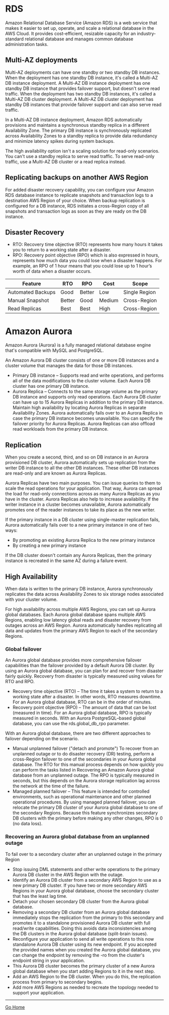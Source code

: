 # RDS
Amazon Relational Database Service (Amazon RDS) is a web service that makes it easier to set up, operate, and scale a relational database in the AWS Cloud. It provides cost-efficient, resizable capacity for an industry-standard relational database and manages common database administration tasks.

## Multi-AZ deployments
Multi-AZ deployments can have one standby or two standby DB instances. When the deployment has one standby DB instance, it's called a Multi-AZ DB instance deployment. A Multi-AZ DB instance deployment has one standby DB instance that provides failover support, but doesn't serve read traffic. When the deployment has two standby DB instances, it's called a Multi-AZ DB cluster deployment. A Multi-AZ DB cluster deployment has standby DB instances that provide failover support and can also serve read traffic.

In a Multi-AZ DB instance deployment, Amazon RDS automatically provisions and maintains a synchronous standby replica in a different Availability Zone. The primary DB instance is synchronously replicated across Availability Zones to a standby replica to provide data redundancy and minimize latency spikes during system backups. 

The high availability option isn't a scaling solution for read-only scenarios. You can't use a standby replica to serve read traffic. To serve read-only traffic, use a Multi-AZ DB cluster or a read replica instead.

## Replicating backups on another AWS Region
For added disaster recovery capability, you can configure your Amazon RDS database instance to replicate snapshots and transaction logs to a destination AWS Region of your choice. When backup replication is configured for a DB instance, RDS initiates a cross-Region copy of all snapshots and transaction logs as soon as they are ready on the DB instance.

## Disaster Recovery
- RTO: Recovery time objective (RTO) represents how many hours it takes you to return to a working state after a disaster.
- RPO: Recovery point objective (RPO) which is also expressed in hours, represents how much data you could lose when a disaster happens. For example, an RPO of 1 hour means that you could lose up to 1 hour’s worth of data when a disaster occurs.

| Feature           | RTO    | RPO    | Cost   | Scope         |
|-------------------|--------|--------|--------|---------------|
| Automated Backups | Good   | Better | Low    | Single Region |
| Manual Snapshot   | Better | Good   | Medium | Cross-Region  |
| Read Replicas     | Best   | Best   | High   | Cross-Region  |


# Amazon Aurora
Amazon Aurora (Aurora) is a fully managed relational database engine that's compatible with MySQL and PostgreSQL.

An Amazon Aurora DB cluster consists of one or more DB instances and a cluster volume that manages the data for those DB instances. 

- Primary DB instance – Supports read and write operations, and performs all of the data modifications to the cluster volume. Each Aurora DB cluster has one primary DB instance.
- Aurora Replica – Connects to the same storage volume as the primary DB instance and supports only read operations. Each Aurora DB cluster can have up to 15 Aurora Replicas in addition to the primary DB instance. Maintain high availability by locating Aurora Replicas in separate Availability Zones. Aurora automatically fails over to an Aurora Replica in case the primary DB instance becomes unavailable. You can specify the failover priority for Aurora Replicas. Aurora Replicas can also offload read workloads from the primary DB instance.

## Replication
When you create a second, third, and so on DB instance in an Aurora provisioned DB cluster, Aurora automatically sets up replication from the writer DB instance to all the other DB instances. These other DB instances are read-only and are known as Aurora Replicas.

Aurora Replicas have two main purposes. You can issue queries to them to scale the read operations for your application. That way, Aurora can spread the load for read-only connections across as many Aurora Replicas as you have in the cluster. Aurora Replicas also help to increase availability. If the writer instance in a cluster becomes unavailable, Aurora automatically promotes one of the reader instances to take its place as the new writer.

If the primary instance in a DB cluster using single-master replication fails, Aurora automatically fails over to a new primary instance in one of two ways:

- By promoting an existing Aurora Replica to the new primary instance
- By creating a new primary instance

If the DB cluster doesn't contain any Aurora Replicas, then the primary instance is recreated in the same AZ during a failure event. 

## High Availability
When data is written to the primary DB instance, Aurora synchronously replicates the data across Availability Zones to six storage nodes associated with your cluster volume. 

For high availability across multiple AWS Regions, you can set up Aurora global databases. Each Aurora global database spans multiple AWS Regions, enabling low latency global reads and disaster recovery from outages across an AWS Region. Aurora automatically handles replicating all data and updates from the primary AWS Region to each of the secondary Regions.

### Global failover
An Aurora global database provides more comprehensive failover capabilities than the failover provided by a default Aurora DB cluster. By using an Aurora global database, you can plan for and recover from disaster fairly quickly. Recovery from disaster is typically measured using values for RTO and RPO.

- Recovery time objective (RTO) – The time it takes a system to return to a working state after a disaster. In other words, RTO measures downtime. For an Aurora global database, RTO can be in the order of minutes.
- Recovery point objective (RPO) – The amount of data that can be lost (measured in time). For an Aurora global database, RPO is typically measured in seconds. With an Aurora PostgreSQL–based global database, you can use the rds.global_db_rpo parameter.

With an Aurora global database, there are two different approaches to failover depending on the scenario.

- Manual unplanned failover ("detach and promote") To recover from an unplanned outage or to do disaster recovery (DR) testing, perform a cross-Region failover to one of the secondaries in your Aurora global database. The RTO for this manual process depends on how quickly you can perform the tasks listed in Recovering an Amazon Aurora global database from an unplanned outage. The RPO is typically measured in seconds, but this depends on the Aurora storage replication lag across the network at the time of the failure.
- Managed planned failover – This feature is intended for controlled environments, such as operational maintenance and other planned operational procedures. By using managed planned failover, you can relocate the primary DB cluster of your Aurora global database to one of the secondary Regions. Because this feature synchronizes secondary DB clusters with the primary before making any other changes, RPO is 0 (no data loss).

### Recovering an Aurora global database from an unplanned outage
To fail over to a secondary cluster after an unplanned outage in the primary Region

- Stop issuing DML statements and other write operations to the primary Aurora DB cluster in the AWS Region with the outage.
- Identify an Aurora DB cluster from a secondary AWS Region to use as a new primary DB cluster. If you have two or more secondary AWS Regions in your Aurora global database, choose the secondary cluster that has the least lag time.
- Detach your chosen secondary DB cluster from the Aurora global database.
- Removing a secondary DB cluster from an Aurora global database immediately stops the replication from the primary to this secondary and promotes it to a standalone provisioned Aurora DB cluster with full read/write capabilities. Doing this avoids data inconsistencies among the DB clusters in the Aurora global database (split-brain issues).
- Reconfigure your application to send all write operations to this now standalone Aurora DB cluster using its new endpoint. If you accepted the provided names when you created the Aurora global database, you can change the endpoint by removing the -ro from the cluster's endpoint string in your application.
- This Aurora DB cluster becomes the primary cluster of a new Aurora global database when you start adding Regions to it in the next step.
- Add an AWS Region to the DB cluster. When you do this, the replication process from primary to secondary begins.
- Add more AWS Regions as needed to recreate the topology needed to support your application.

---------------
[Go Home](../README.md)